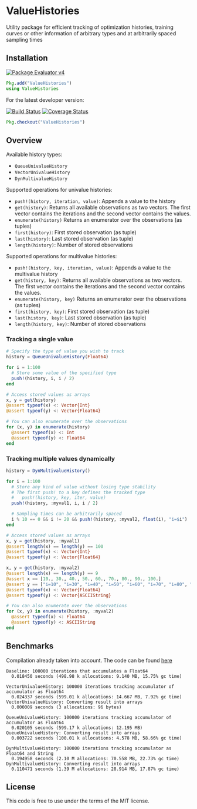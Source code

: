 # ValueHistories

Utility package for efficient tracking of optimization histories, training curves or other information of arbitrary types and at arbitrarily spaced sampling times

## Installation

[![Package Evaluator v4](http://pkg.julialang.org/badges/ValueHistories_0.4.svg)](http://pkg.julialang.org/?pkg=ValueHistories&ver=0.4)

```Julia
Pkg.add("ValueHistories")
using ValueHistories
```

For the latest developer version:

[![Build Status](https://travis-ci.org/JuliaML/ValueHistories.jl.svg?branch=master)](https://travis-ci.org/JuliaML/ValueHistories.jl)
[![Coverage Status](https://coveralls.io/repos/JuliaML/ValueHistories.jl/badge.svg?branch=master&service=github)](https://coveralls.io/github/JuliaML/ValueHistories.jl?branch=master)

```Julia
Pkg.checkout("ValueHistories")
```

## Overview

Available history types:

- `QueueUnivalueHistory`
- `VectorUnivalueHistory`
- `DynMultivalueHistory`

Supported operations for univalue histories:

- `push!(history, iteration, value)`: Appends a value to the history
- `get(history)`: Returns all available observations as two vectors. The first vector contains the iterations and the second vector contains the values.
- `enumerate(history)` Returns an enumerator over the observations (as tuples)
- `first(history)`: First stored observation (as tuple)
- `last(history)`: Last stored observation (as tuple)
- `length(history)`: Number of stored observations

Supported operations for multivalue histories:

- `push!(history, key, iteration, value)`: Appends a value to the multivalue history
- `get(history, key)`: Returns all available observations as two vectors. The first vector contains the iterations and the second vector contains the values.
- `enumerate(history, key)` Returns an enumerator over the observations (as tuples)
- `first(history, key)`: First stored observation (as tuple)
- `last(history, key)`: Last stored observation (as tuple)
- `length(history, key)`: Number of stored observations

### Tracking a single value

```Julia
# Specify the type of value you wish to track
history = QueueUnivalueHistory(Float64)

for i = 1:100
  # Store some value of the specified type
  push!(history, i, i / 2)
end

# Access stored values as arrays
x, y = get(history)
@assert typeof(x) <: Vector{Int}
@assert typeof(y) <: Vector{Float64}

# You can also enumerate over the observations
for (x, y) in enumerate(history)
  @assert typeof(x) <: Int
  @assert typeof(y) <: Float64
end
```

### Tracking multiple values dynamically

```Julia
history = DynMultivalueHistory()

for i = 1:100
  # Store any kind of value without losing type stability
  # The first push! to a key defines the tracked type
  #   push!(history, key, iter, value)
  push!(history, :myval1, i, i / 2)

  # Sampling times can be arbitrarily spaced
  i % 10 == 0 && i != 20 && push!(history, :myval2, float(i), "i=$i")
end

# Access stored values as arrays
x, y = get(history, :myval1)
@assert length(x) == length(y) == 100
@assert typeof(x) <: Vector{Int}
@assert typeof(y) <: Vector{Float64}

x, y = get(history, :myval2)
@assert length(x) == length(y) == 9
@assert x == [10., 30., 40., 50., 60., 70., 80., 90., 100.]
@assert y == ["i=10", "i=30", "i=40", "i=50", "i=60", "i=70", "i=80", "i=90", "i=100"]
@assert typeof(x) <: Vector{Float64}
@assert typeof(y) <: Vector{ASCIIString}

# You can also enumerate over the observations
for (x, y) in enumerate(history, :myval2)
  @assert typeof(x) <: Float64
  @assert typeof(y) <: ASCIIString
end
```

## Benchmarks

Compilation already taken into account. The code can be found [here](https://github.com/Evizero/ValueHistories.jl/blob/master/test/bm_history.jl)

```
Baseline: 100000 iterations that accumulates a Float64
  0.018450 seconds (498.98 k allocations: 9.140 MB, 15.75% gc time)

VectorUnivalueHistory: 100000 iterations tracking accumulator of accumulator as Float64
  0.024337 seconds (599.01 k allocations: 14.667 MB, 7.92% gc time)
VectorUnivalueHistory: Converting result into arrays
  0.000009 seconds (3 allocations: 96 bytes)

QueueUnivalueHistory: 100000 iterations tracking accumulator of accumulator as Float64
  0.020105 seconds (599.17 k allocations: 12.195 MB)
QueueUnivalueHistory: Converting result into arrays
  0.003722 seconds (100.01 k allocations: 4.578 MB, 58.66% gc time)

DynMultivalueHistory: 100000 iterations tracking accumulator as Float64 and String
  0.194958 seconds (2.10 M allocations: 70.558 MB, 22.73% gc time)
DynMultivalueHistory: Converting result into arrays
  0.110471 seconds (1.39 M allocations: 28.914 MB, 17.87% gc time)
```

## License

This code is free to use under the terms of the MIT license.
